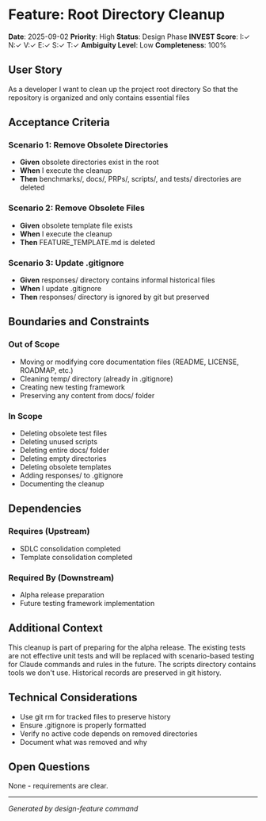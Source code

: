 # Feature: Root Directory Cleanup

**Date**: 2025-09-02
**Priority**: High
**Status**: Design Phase
**INVEST Score**: I:✓ N:✓ V:✓ E:✓ S:✓ T:✓
**Ambiguity Level**: Low
**Completeness**: 100%

## User Story

As a developer
I want to clean up the project root directory
So that the repository is organized and only contains essential files

## Acceptance Criteria

### Scenario 1: Remove Obsolete Directories
- **Given** obsolete directories exist in the root
- **When** I execute the cleanup
- **Then** benchmarks/, docs/, PRPs/, scripts/, and tests/ directories are deleted

### Scenario 2: Remove Obsolete Files
- **Given** obsolete template file exists
- **When** I execute the cleanup
- **Then** FEATURE_TEMPLATE.md is deleted

### Scenario 3: Update .gitignore
- **Given** responses/ directory contains informal historical files
- **When** I update .gitignore
- **Then** responses/ directory is ignored by git but preserved

## Boundaries and Constraints

### Out of Scope
- Moving or modifying core documentation files (README, LICENSE, ROADMAP, etc.)
- Cleaning temp/ directory (already in .gitignore)
- Creating new testing framework
- Preserving any content from docs/ folder

### In Scope
- Deleting obsolete test files
- Deleting unused scripts
- Deleting entire docs/ folder
- Deleting empty directories
- Deleting obsolete templates
- Adding responses/ to .gitignore
- Documenting the cleanup

## Dependencies

### Requires (Upstream)
- SDLC consolidation completed
- Template consolidation completed

### Required By (Downstream)
- Alpha release preparation
- Future testing framework implementation

## Additional Context

This cleanup is part of preparing for the alpha release. The existing tests are not effective unit tests and will be replaced with scenario-based testing for Claude commands and rules in the future. The scripts directory contains tools we don't use. Historical records are preserved in git history.

## Technical Considerations

- Use git rm for tracked files to preserve history
- Ensure .gitignore is properly formatted
- Verify no active code depends on removed directories
- Document what was removed and why

## Open Questions

None - requirements are clear.

---
*Generated by design-feature command*